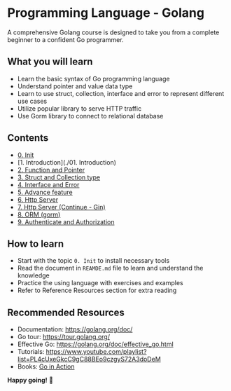 # Programming Language - Golang
A comprehensive Golang course is designed to take you from a complete beginner to a confident Go programmer.

## What you will learn
- Learn the basic syntax of Go programming language
- Understand pointer and value data type
- Learn to use struct, collection, interface and error to represent different use cases
- Utilize popular library to serve HTTP traffic
- Use Gorm library to connect to relational database

## Contents
- [0. Init](./0.%20Init)
- [1. Introduction](./01. Introduction)
- [2. Function and Pointer](./2.%20Function%20and%20Pointer)
- [3. Struct and Collection type](./3.%20Struct%20and%20Collection%20type)
- [4. Interface and Error](./4.%20Interface%20and%20Error)
- [5. Advance feature](./5.%20Advance%20feature)
- [6. Http Server](./6.%20Http%20Server)
- [7. Http Server (Continue - Gin)](./7.%20Http%20Server%20(Continue%20-%20Gin))
- [8. ORM (gorm)](./8.%20ORM%20(gorm))
- [9. Authenticate and Authorization](./9.%20Authenticate%20and%20Authorization)

## How to learn
- Start with the topic `0. Init` to install necessary tools
- Read the document in `REAMDE.md` file to learn and understand the knowledge
- Practice the using language with exercises and examples
- Refer to Reference Resources section for extra reading

## Recommended Resources
- Documentation: https://golang.org/doc/
- Go tour: https://tour.golang.org/
- Effective Go: https://golang.org/doc/effective_go.html
- Tutorials: https://www.youtube.com/playlist?list=PL4cUxeGkcC9gC88BEo9czgyS72A3doDeM
- Books: [Go in Action](https://www.manning.com/books/go-in-action)
      
**Happy going!** 🚀